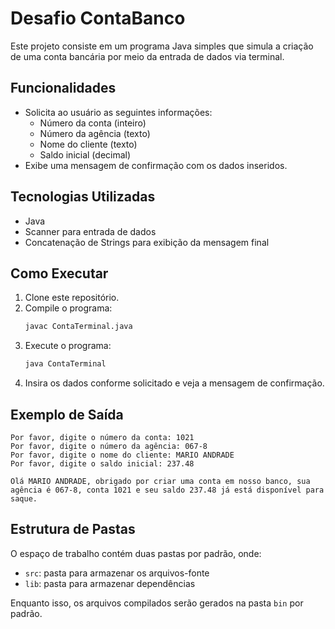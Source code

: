 # Desafio ContaBanco

Este projeto consiste em um programa Java simples que simula a criação de uma conta bancária por meio da entrada de dados via terminal.

## Funcionalidades
- Solicita ao usuário as seguintes informações:
  - Número da conta (inteiro)
  - Número da agência (texto)
  - Nome do cliente (texto)
  - Saldo inicial (decimal)
- Exibe uma mensagem de confirmação com os dados inseridos.

## Tecnologias Utilizadas
- Java
- Scanner para entrada de dados
- Concatenação de Strings para exibição da mensagem final

## Como Executar
1. Clone este repositório.
2. Compile o programa:
   ```sh
   javac ContaTerminal.java
   ```
3. Execute o programa:
   ```sh
   java ContaTerminal
   ```
4. Insira os dados conforme solicitado e veja a mensagem de confirmação.

## Exemplo de Saída
```
Por favor, digite o número da conta: 1021
Por favor, digite o número da agência: 067-8
Por favor, digite o nome do cliente: MARIO ANDRADE
Por favor, digite o saldo inicial: 237.48

Olá MARIO ANDRADE, obrigado por criar uma conta em nosso banco, sua agência é 067-8, conta 1021 e seu saldo 237.48 já está disponível para saque.
```

## Estrutura de Pastas

O espaço de trabalho contém duas pastas por padrão, onde:

- `src`: pasta para armazenar os arquivos-fonte
- `lib`: pasta para armazenar dependências

Enquanto isso, os arquivos compilados serão gerados na pasta `bin` por padrão.
